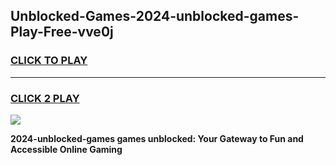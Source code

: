 
## Unblocked-Games-2024-unblocked-games-Play-Free-vve0j
<h3>
<a href="https://premium76.site?title=2024-unblocked-games&ref=20M">CLICK TO PLAY</a></h3>
<hr>

<h3>
<a href="https://premium76.site?title=2024-unblocked-games&ref=20M">CLICK 2 PLAY</a>
  
</h3>

<a href="https://premium76.site?title=2024-unblocked-games&ref=19M"><img src="https://clearcache.store/games.png"></a>


**2024-unblocked-games games unblocked: Your Gateway to Fun and Accessible Online Gaming**
